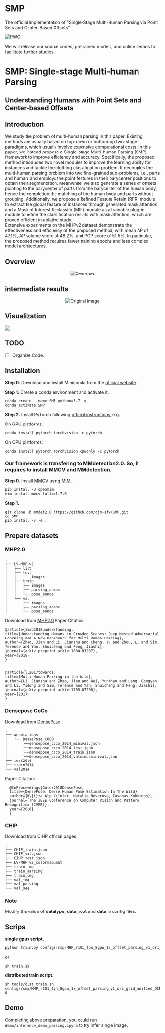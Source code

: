 # SMP
The official Implementation of "Single-Stage Multi-Human Parsing via Point Sets and Center-Based Offsets"

[![PWC](https://img.shields.io/endpoint.svg?url=https://paperswithcode.com/badge/single-stage-multi-human-parsing-via-point/multi-human-parsing-on-mhp-v20)](https://paperswithcode.com/sota/multi-human-parsing-on-mhp-v20?p=single-stage-multi-human-parsing-via-point)

We will release our source codes, pretrained models, and online demos to facilitate further studies.

# SMP: Single-stage Multi-human Parsing
## Understanding Humans with Point Sets and Center-based Offsets

## Introduction

We study the problem of multi-human parsing in this paper. Existing methods are usually based on top-down or bottom-up two-stage paradigms, which usually involve expensive computational costs. In this paper, we instead propose a Single-stage Multi-human Parsing (SMP) framework to improve efficiency and accuracy. Specifically, the proposed method introduces two novel modules to improve the learning ability for instances and tackle the clothing classification problem. It decouples the multi-human parsing problem into two fine-grained sub-problems, i.e., parts and human, and employs the point features in their barycenter positions to obtain their segmentation. Meanwhile, we also generate a series of offsets pointing to the barycenter of parts from the barycenter of the human body, hence the completion the matching of the human body and parts without grouping. 
Additionally, we propose a Refined Feature Retain (RFR) module to extract the global feature of instances through generated mask attention, and a Mask of Interest Reclassify (MIR) module as a trainable plug-in module to refine the classification results with mask attention, which are proved efficient in ablative study.  
Extensive experiments on the MHPv2 dataset demonstrate the effectiveness and efficiency of the proposed method, with mean AP of 47.1%, AP volume score of 48.2%, and PCP score of 51.5%. In particular, the proposed method requires fewer training epochs and less complex model architectures.

## Overview

<div align="center">
<img src="docs/figures/Overview.png" title="Overview"/>
</div>

## intermediate results

<div align="center">
<img src="docs/figures/Interresults.png" title="Original image"/>
</div>

## Visualization

<img src="docs/figures/Visual compared with gt.png"/>


## TODO

- [ ] Organize Code.

## Installation

**Step 0.** Download and install Miniconda from the [official website](https://docs.conda.io/en/latest/miniconda.html).

**Step 1.** Create a conda environment and activate it.

```shell
conda create --name SMP python=3.7 -y
conda activate SMP
```
**Step 2.** Install PyTorch following [official instructions](https://pytorch.org/get-started/locally/), e.g.

On GPU platforms:

```shell
conda install pytorch torchvision -c pytorch
```

On CPU platforms:

```shell
conda install pytorch torchvision cpuonly -c pytorch
```

### Our framework is transfering to MMdetection2.0. So, it requires to install MMCV and MMdetection.

**Step 0.** Install [MMCV](https://github.com/open-mmlab/mmcv) using [MIM](https://github.com/open-mmlab/mim).

```shell
pip install -U openmim
mim install mmcv-full==1.7.0
```

**Step 1.**
```shell
git clone -b mmdet2.0 https://github.com/cjm-sfw/SMP.git
cd SMP
pip install -v -e .
```

## Prepare datasets
### MHP2.0
```
.
├── LV-MHP-v2
│   ├── list
│   ├── test
│   │   └── images
│   ├── train
│   │   ├── images
│   │   ├── parsing_annos
│   │   └── pose_annos
│   └── val
│       ├── images
│       ├── parsing_annos
│       └── pose_annos
```

Download from [MHP2.0](https://github.com/ZhaoJ9014/Multi-Human-Parsing)
Paper Citation:
```
@article{zhao2018understanding,
title={Understanding Humans in Crowded Scenes: Deep Nested Adversarial Learning and A New Benchmark for Multi-Human Parsing},
author={Zhao, Jian and Li, Jianshu and Cheng, Yu and Zhou, Li and Sim, Terence and Yan, Shuicheng and Feng, Jiashi},
journal={arXiv preprint arXiv:1804.03287},
year={2018}
}


@article{li2017towards,
title={Multi-Human Parsing in the Wild},
author={Li, Jianshu and Zhao, Jian and Wei, Yunchao and Lang, Congyan and Li, Yidong and Sim, Terence and Yan, Shuicheng and Feng, Jiashi},
journal={arXiv preprint arXiv:1705.07206},
year={2017}
}
```

### Densepose CoCo
Download from [DensePose](https://github.com/facebookresearch/DensePose)

```
.
├── annotations
│   └── DensePose_COCO
|       └──densepose_coco_2014_minival.json
|       └──densepose_coco_2014_test.json
|       └──densepose_coco_2014_train.json
|       └──densepose_coco_2014_valminusminival.json
├── test2014
├── train2014
└── val2014
```

Paper Citation:
```
  @InProceedings{Guler2018DensePose,
  title={DensePose: Dense Human Pose Estimation In The Wild},
  author={R\{i}za Alp G\"uler, Natalia Neverova, Iasonas Kokkinos},
  journal={The IEEE Conference on Computer Vision and Pattern Recognition (CVPR)},
  year={2018}
  }
```

### CHIP
Download from CIHP official pages.
```
.
├── CHIP_train.json
├── CHIP_val.json
├── CIHP_test.json
├── LV-MHP-v2_colormap.mat
├── train_img
├── train_parsing
├── train_seg
├── val_img
├── val_parsing 
└── val_seg
```

### Note
Modify the value of **datatype**, **data_root** and **data** in config files.

## Scrips
**single gpus script.**
```python
python train.py configs/smp/MHP_r101_fpn_8gpu_1x_offset_parsing_v1_ori_grid_unified_DCN.py --seed 42
```
or
```shell
sh train.sh
```
**distributed train script.**
```shell
sh tools/dist_train.sh configs/smp/MHP_r101_fpn_8gpu_1x_offset_parsing_v1_ori_grid_unified_DCN.py 8
```

## Demo
Completing above preparation, you could run ```demo/inference_demo_parsing.ipynb``` to try infer single image.